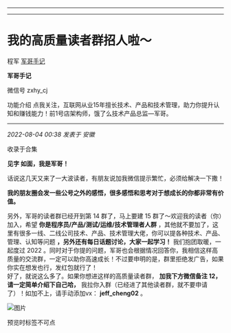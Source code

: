 ----------------------------------------
----------------------------------------
#  我的高质量读者群招人啦～

程军  [ 军哥手记 ](javascript:void\(0\);)

**军哥手记** ![]()

微信号 zxhy_cj

功能介绍 点我关注，互联网从业15年擅长技术、产品和技术管理，助力你提升认知和赚钱能力！前1号店架构师，饿了么技术产品总监—军哥。

____

_2022-08-04 00:38_ _发表于 安徽_

收录于合集

**见字 如面，我是军哥！**

话说这几天又来了一大波读者，有朋友说加我微信提示繁忙，必须给解决一下撒！  

  

 **我的朋友圈会发一些公号之外的感悟，很多感悟和思考对于想成长的你都非常有价值。**  

  

另外，军哥的读者群已经开到第 14 群了，马上要建 15 群了～欢迎我的读者（你）加入，希望 **你是程序员/产品/测试/运维/技术管理者人群**
，其他就不要加了，这里有很多一线、二线公司技术、产品、技术管理大佬，你可以提各种技术、产品、管理、认知等问题 **，另外还有每日话题讨论，大家一起学习！**
我们抱团取暖，一起度过 2022
。同时对于你提的问题，军哥也会根据情况回答你，我相信这样高质量的交流群，一定可以助你高速成长！不过要申明的是，群里拒绝发广告，如果你实在想发也行，发红包就行了！  
好了，就说这么多了。如果你想进这样的高质量读者群， **加我下方微信备注 12，请一定简单介绍下自己哈，**
我拉你入群（已经进了其他读者群，就不要申请了）！如加不上，请手动添加vx： **jeff_cheng02** 。  

![图片](https://mmbiz.qpic.cn/mmbiz_jpg/zoS8kK5mlOkzGjCGMIicmTGIlNOMbEgFiaoLVwh0AckBDGLrgbb8Mqmib4DD1z116tGa5mCU9RqDj0SOdM4Lfb6DA/640?wx_fmt=jpeg&wxfrom=5&wx_lazy=1&wx_co=1)

预览时标签不可点

